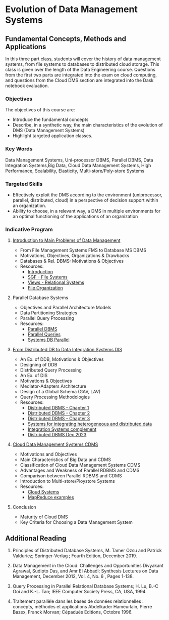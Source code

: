 # Evolution of Data Management Systems
## Fundamental Concepts, Methods and Applications

In this three part class, students will cover the history of data management systems, from file systems to databases to distributed cloud storage. This class is given over the length of the Data Engineering course. Questions from the first two parts are integrated into the exam on cloud computing, and questions from the Cloud DMS section are integrated into the Dask notebook evaluation.

### Objectives

The objectives of this course are:
- Introduce the fundamental concepts
- Describe, in a synthetic way, the main characteristics of the evolution of DMS (Data Management Systems)
- Highlight targeted application classes.

### Key Words

Data Management Systems, Uni-processor DBMS, Parallel DBMS, Data Integration Systems,Big Data, Cloud  Data Management Systems, High Performance, Scalability, Elasticity, Multi-store/Poly-store Systems

### Targeted Skills

- Effectively exploit the DMS according to the environment (uniprocessor, parallel, distributed, cloud) in a perspective of decision support within an organization.
- Ability to choose, in a relevant way, a DMS in multiple environments for an optimal functioning of the applications of an organization

### Indicative Program

1. [Introduction to Main Problems of Data Management](0_3_dbms.md)
    + From File Management Systems FMS to Database MS DBMS
    + Motivations, Objectives, Organizations & Drawbacks
    + Databases & Rel. DBMS: Motivations & Objectives
    + Resources:
        + [Introduction](https://raw.githubusercontent.com/SupaeroDataScience/DE/master/readings/Cours__Data_Eng_A3_Intro_FMS_RBD_AH_Oct_2023.pdf)
        + [SGF - File Systems](https://raw.githubusercontent.com/SupaeroDataScience/DE/master/readings/Fichier_SGF_MO_Big_Data_AH.pdf)
        + [Views - Relational Systems](https://raw.githubusercontent.com/SupaeroDataScience/DE/master/readings/Vues_Systemes_Relationnels_AH.pdf)
        + [File Organization](https://raw.githubusercontent.com/SupaeroDataScience/DE/master/readings/File_Organizations_Access_Methods.pdf)

2. Parallel Database Systems
    + Objectives and Parallel Architecture Models
    + Data Partitioning Strategies
    + Parallel Query Processing
    + Resources:
        + [Parallel DBMS](https://raw.githubusercontent.com/SupaeroDataScience/DE/master/readings/Chapitre2_Intro_BDR_Paralleles_AH_Oct_2023.pdf)
        + [Parallel Queries](https://raw.githubusercontent.com/SupaeroDataScience/DE/master/readings/Chapitre4_Parallelisation_Requete_AH_Oct_2023.pdf)
        + [Systems DB Parallel](https://raw.githubusercontent.com/SupaeroDataScience/DE/master/readings/Systemes_BD_Paralleles_Data_Eng_AH_Oct_2023.pdf)

3. [From Distributed DB to Data Integration Systems DIS](1_6_distributed.md)
    + An Ex. of DDB, Motivations & Objectives
    + Designing of DDB
    + Distributed Query Processing
    + An Ex. of DIS
    + Motivations & Objectives
    + Mediator-Adapters Architecture
    + Design of a Global Schema (GAV, LAV)
    + Query Processing Methodologies
    + Resources:
        + [Distributed DBMS - Chapter 1](https://raw.githubusercontent.com/SupaeroDataScience/DE/master/readings/DDB_Intro_MO_Big_Data_Chap1_AH.pdf)
        + [Distributed DBMS - Chapter 2](https://raw.githubusercontent.com/SupaeroDataScience/DE/master/readings/IDDB_Design_MO_Big_Data_Chap2_AH.pdf)
        + [Distributed DBMS - Chapter 3](https://raw.githubusercontent.com/SupaeroDataScience/DE/master/readings/IDDB_Query_Processing_MO_Big_Data_Chap3_AH.pdf)
        + [Systems for integrating heterogeneous and distributed data](https://raw.githubusercontent.com/SupaeroDataScience/DE/master/readings/Systeme_integration_MO_Big_Data_Sept_2022_AH.pdf)
        + [Integration Systems complement](https://raw.githubusercontent.com/SupaeroDataScience/DE/master/readings/Complements_SI_MO_Big_Data_AH.pdf)
        + [Distributed DBMS Dec 2023](https://raw.githubusercontent.com/SupaeroDataScience/DE/master/readings/SGBD_Repartis_Data_Eng_AH_Dec_2023.pdf)

4. [Cloud Data Management Systems CDMS](2_7_cloud.md)
    + Motivations and Objectives
    + Main Characteristics of Big Data and CDMS
    + Classification of Cloud Data Management Systems CDMS
    + Advantages and Weakness of Parallel RDBMS and CDMS
    + Comparison between Parallel RDBMS and CDMS
    + Introduction to Multi-store/Ploystore Systems
    + Resources:
        + [Cloud Systems](https://raw.githubusercontent.com/SupaeroDataScience/DE/master/readings/Cours_Data_Eng_A3_Cloud_Data_MS_FV_6_Feb_2024_AH.pdf)
        + [MapReduce examples](https://raw.githubusercontent.com/SupaeroDataScience/DE/master/readings/Program_Examples_MapReduce_A3_AH_Sept_2022.pdf)

5. Conclusion
    + Maturity of Cloud DMS
    + Key Criteria for Choosing a Data Management System

## Additional Reading

1. Principles of Distributed Database Systems,
 M. Tamer Ozsu  and Patrick Valduriez; Springer-Verlag ;  Fourth Edition,  December 2019.

2. Data Management in the Cloud: Challenges and Opportunities
Divyakant Agrawal, Sudipto Das, and Amr El Abbadi;
Synthesis Lectures on Data Management, December 2012, Vol. 4, No. 6 , Pages 1-138.

3. Query Processing in Parallel Relational Database Systems;
H. Lu, B.-C Ooi and K.-L. Tan; IEEE Computer Society Press, CA, USA, 1994.

4. Traitement parallèle dans les bases de données relationnelles : concepts, méthodes et applications
Abdelkader Hameurlain, Pierre Bazex, Franck Morvan; Cépaduès Editions,  Octobre 1996.  
